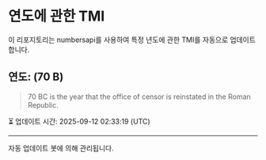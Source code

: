 
# 연도에 관한 TMI

이 리포지토리는 numbersapi를 사용하여 특정 년도에 관한 TMI를 자동으로 업데이트합니다.

## 연도: (70 B)
> 70 BC is the year that the office of censor is reinstated in the Roman Republic.

⏳ 업데이트 시간: 2025-09-12 02:33:19 (UTC)

---
자동 업데이트 봇에 의해 관리됩니다.
